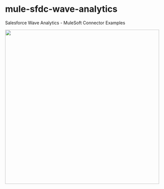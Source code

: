# mule-sfdc-wave-analytics
Salesforce Wave Analytics - MuleSoft Connector Examples

<img src="https://raw.githubusercontent.com/djuang1/mule-sfdc-wave-analytics/master/src/main/resources/mule-sfdc-wave-analytics.png" width="500"/>
